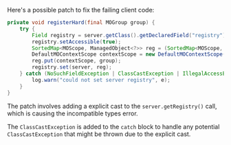 Here's a possible patch to fix the failing client code:
```java
private void registerHard(final MOGroup group) {
    try {
        Field registry = server.getClass().getDeclaredField("registry");
        registry.setAccessible(true);
        SortedMap<MOScope, ManagedObject<?>> reg = (SortedMap<MOScope, ManagedObject<?>>) server.getRegistry();
        DefaultMOContextScope contextScope = new DefaultMOContextScope(new OctetString(""), group.getScope());
        reg.put(contextScope, group);
        registry.set(server, reg);
    } catch (NoSuchFieldException | ClassCastException | IllegalAccessException e) {
        log.warn("could not set server registry", e);
    }
}
```
The patch involves adding a explicit cast to the `server.getRegistry()` call, which is causing the incompatible types error.

The `ClassCastException` is added to the `catch` block to handle any potential `ClassCastException` that might be thrown due to the explicit cast.